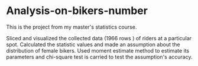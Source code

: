 # Analysis-on-bikers-number
This is the project from my master's statistics course.

Sliced and visualized the collected data (1966 rows ) of riders at a particular spot. Calculated the statistic values and made an assumption about the distribution of female bikers. Used moment estimate method to estimate its parameters and chi-square test is carried to test the assumption's accuracy.
